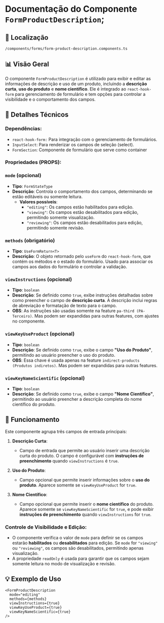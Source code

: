 # Documentação do Componente `FormProductDescription`;

## 📁 Localização

`/components/forms/form-product-description.components.ts`

## 📊 Visão Geral

O componente `FormProductDescription` é utilizado para exibir e editar as informações de descrição e uso de um produto, incluindo a **descrição curta**, **uso do produto** e **nome científico**. Ele é integrado ao `react-hook-form` para gerenciamento de formulário e tem opções para controlar a visibilidade e o comportamento dos campos.

## 🔎 Detalhes Técnicos

### Dependências:

- `react-hook-form:` Para integração com o gerenciamento de formulários.
- `InputSelect`: Para renderizar os campos de seleção (select).
- `FormSection`: Componente de formulário que serve como container

### Propriedades (PROPS):

### `mode` (opcional)
- **Tipo**: `FormStateType`
- **Descrição**: Controla o comportamento dos campos, determinando se estão editáveis ou somente leitura.
  - **Valores possíveis**:
    - `"editing"`: Os campos estão habilitados para edição.
    - `"viewing"`: Os campos estão desabilitados para edição, permitindo somente visualização.
    - `"reviewing"`: Os campos estão desabilitados para edição, permitindo somente revisão.

### `methods` (obrigatório)
- **Tipo**: `UseFormReturn<T>`
- **Descrição**: O objeto retornado pelo `useForm` do `react-hook-form`, que contém os métodos e o estado do formulário. Usado para associar os campos aos dados do formulário e controlar a validação.

### `viewInstructions` (opcional)
- **Tipo**: `boolean`
- **Descrição**: Se definido como `true`, exibe instruções detalhadas sobre como preencher o campo de **descrição curta**. A descrição inclui regras de abreviação e formatação de texto para o campo.
- **OBS**: As instruções são usadas somente na feature `pa-third (PA-Terceiro)`. Mas podem ser expandidas para outras features, com ajustes no componente.

### `viewKeyUseProduct` (opcional)
- **Tipo**: `boolean`
- **Descrição**: Se definido como `true`, exibe o campo **"Uso do Produto"**, permitindo ao usuário preencher o uso do produto.
- **OBS**: Essa chave é usada apenas na feature `indirect-products (Produtos indiretos)`. Mas podem ser expandidas para outras features.


### `viewKeyNameScientific` (opcional)
- **Tipo**: `boolean`
- **Descrição**: Se definido como `true`, exibe o campo **"Nome Científico"**, permitindo ao usuário preencher a descrição completa do nome científico do produto.


## 🎨 Funcionamento

Este componente agrupa três campos de entrada principais:

1. **Descrição Curta**:
   - Campo de entrada que permite ao usuário inserir uma descrição curta do produto. O campo é configurável com **instruções de preenchimento** quando `viewInstructions` é `true`.
   
2. **Uso do Produto**:
   - Campo opcional que permite inserir informações sobre o **uso do produto**. Aparece somente se `viewKeyUseProduct` for `true`.

3. **Nome Científico**:
   - Campo opcional que permite inserir o **nome científico** do produto. Aparece somente se `viewKeyNameScientific` for `true`, e pode exibir **instruções de preenchimento** quando `viewInstructions` for `true`.

### Controle de Visibilidade e Edição:
- O componente verifica o valor de `mode` para definir se os campos estarão **habilitados** ou **desabilitados** para edição. Se `mode` for `"viewing"` ou `"reviewing"`, os campos são desabilitados, permitindo apenas visualização.
- A propriedade `readOnly` é usada para garantir que os campos sejam somente leitura no modo de visualização e revisão.

## 💡 Exemplo de Uso

```tsx
<FormProductDescription
  mode="editing"
  methods={methods}
  viewInstructions={true}
  viewKeyUseProduct={true}
  viewKeyNameScientific={true}
/>
```